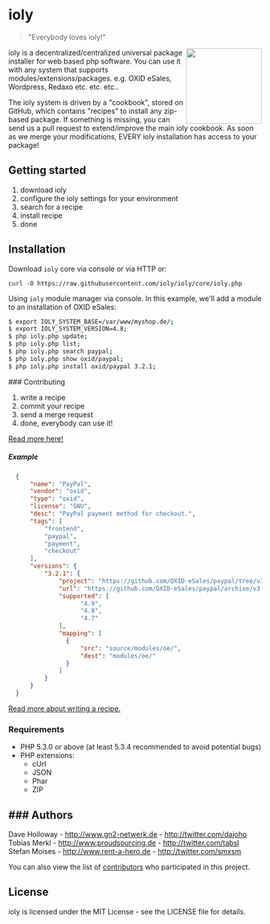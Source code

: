 # ioly

> "Everybody loves ioly!"

<img align="right" width="150" src="https://raw.github.com/ioly/ioly/gh-pages/assets/img/ioly-logo.png"> 

ioly is a decentralized/centralized universal package installer for web based php software. You can use it with any system that supports modules/extensions/packages. e.g. OXID eSales, Wordpress, Redaxo etc. etc. etc.. 

The ioly system is driven by a "cookbook", stored on GitHub, which contains "recipes" to install any zip-based package. If something is missing, you can send us a pull request to extend/improve the main ioly cookbook. As soon as we merge your modifications, EVERY ioly installation has access to your package!

## Getting started

1. download ioly
2. configure the ioly settings for your environment
3. search for a recipe
4. install recipe
4. done


## Installation

Download `ioly` core via console or via HTTP or:

`curl -O https://raw.githubusercontent.com/ioly/ioly/core/ioly.php`

Using `ioly` module manager via console. In this example, we'll add a module to an installation of OXID eSales:

``` sh
$ export IOLY_SYSTEM_BASE=/var/www/myshop.de/;
$ export IOLY_SYSTEM_VERSION=4.8;
$ php ioly.php update;
$ php ioly.php list;
$ php ioly.php search paypal;
$ php ioly.php show oxid/paypal;
$ php ioly.php install oxid/paypal 3.2.1;
```

### Contributing

1. write a recipe
2. commit your recipe
3. send a merge request
4. done, everybody can use it!

[Read more here!](https://github.com/ioly/ioly/wiki/Contributing-to-the-ioly-cookbook)

##### Example
``` json
  {
      "name": "PayPal",
      "vendor": "oxid",
      "type": "oxid",
      "license": "GNU",
      "desc": "PayPal payment method for checkout.",
      "tags": [
          "frontend",
          "paypal",
          "payment",
          "checkout"
      ],
      "versions": {
          "3.2.1": {
              "project": "https://github.com/OXID-eSales/paypal/tree/v3.2.1",
              "url": "https://github.com/OXID-eSales/paypal/archive/v3.2.1.zip",
              "supported": [
                  	"4.9",
                  	"4.8",
                  	"4.7"
              ],
              "mapping": [
              	{
                  	"src": "source/modules/oe/",
                  	"dest": "modules/oe/"
              	}
              ]
          }
      }
  }
```

[Read more about writing a recipe.](https://github.com/ioly/ioly/wiki/Writing-a-recipe)


### Requirements

- PHP 5.3.0 or above (at least 5.3.4 recommended to avoid potential bugs)
- PHP extensions:
  * cUrl
  * JSON
  * Phar
  * ZIP


### Authors
---
Dave Holloway - <http://www.gn2-netwerk.de> - <http://twitter.com/dajoho><br />
Tobias Merkl - <http://www.proudsourcing.de> - <http://twitter.com/tabsl><br />
Stefan Moises - <http://www.rent-a-hero.de> - <http://twitter.com/smxsm><br />

You can also view the list of [contributors](https://github.com/ioly/ioly/contributors) who participated in this project.


License
---
ioly is licensed under the MIT License - see the LICENSE file for details.

